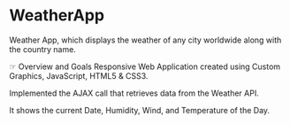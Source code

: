 # WeatherApp

Weather App, which displays the weather of any city worldwide along with the country name. 

☞ Overview and Goals
Responsive Web Application created using Custom Graphics, JavaScript, HTML5 & CSS3.

Implemented the AJAX call that retrieves data from the Weather API.

It shows the current Date, Humidity, Wind, and Temperature of the Day.

